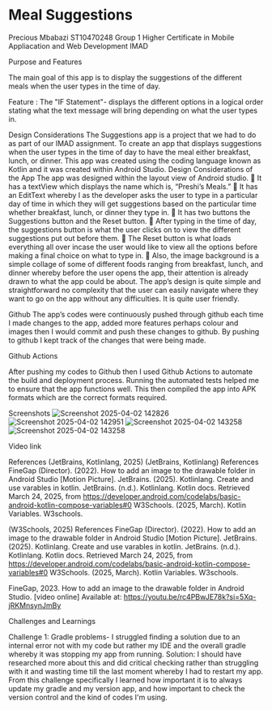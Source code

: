 # Meal Suggestions
Precious Mbabazi
ST10470248
Group 1
Higher Certificate in Mobile Appliacation
and Web Development
IMAD

Purpose and Features

The main goal of this app is to display the suggestions of the different meals when the user 
types in the time of day.  

Feature : The "IF Statement"-  displays the different options in a logical order stating what the text message will bring depending on what the 
user types in. 




Design Considerations
The Suggestions app is a project that we had to do as part of our IMAD
assignment. To create an app that displays suggestions when the user
types in the time of day to have the meal either breakfast, lunch, or dinner.
This app was created using the coding language known as Kotlin and it
was created within Android Studio.
Design Considerations of the App
The app was designed within the layout view of Android studio.
 It has a textView which displays the name which is, “Preshi’s Meals.”
 It has an EditText whereby I as the developer asks the user to type
in a particular day of time in which they will get suggestions based
on the particular time whether breakfast, lunch, or dinner they type
in.
 It has two buttons the Suggestions button and the Reset button.
 After typing in the time of day, the suggestions button is what the
user clicks on to view the different suggestions put out before them.
 The Reset button is what loads everything all over incase the user
would like to view all the options before making a final choice on
what to type in.
 Also, the image background is a simple collage of some of different
foods ranging from breakfast, lunch, and dinner whereby before the
user opens the app, their attention is already drawn to what the app
could be about.
The app’s design is quite simple and straightforward no complexity that
the user can easily navigate where they want to go on the app without any
difficulties. It is quite user friendly.

Github
The app’s codes were continuously pushed through github each time I
made changes to the app, added more features perhaps colour and
images then I would commit and push these changes to github. By
pushing to github I kept track of the changes that were being made.

Github Actions

After pushing my codes to Github then I used Github Actions to automate the build and deployment process. 
Running the automated tests helped me to ensure that the app functions well. 
This then compiled the app into APK formats which are the correct formats required. 



Screenshots
![Screenshot 2025-04-02 142826](https://github.com/user-attachments/assets/b5df3774-23e4-45eb-810f-aef6050b543b)
![Screenshot 2025-04-02 142951](https://github.com/user-attachments/assets/1c72deb5-cd39-4e00-b643-dd00e816d3f7)
![Screenshot 2025-04-02 143258](https://github.com/user-attachments/assets/0fb3dbfe-ec52-4125-a037-9ce8ba5c052b)
![Screenshot 2025-04-02 143258](https://github.com/user-attachments/assets/1cc42d41-670e-437e-97bf-2a5b01e7ac89)







Video link

References
(JetBrains, Kotlinlang, 2025)
(JetBrains, Kotlinlang)
References
FineGap (Director). (2022). How to add an image to the drawable folder in Android Studio
[Motion Picture].
JetBrains. (2025). Kotlinlang. Create and use varables in kotlin.
JetBrains. (n.d.). Kotlinlang. Kotlin docs. Retrieved March 24, 2025, from
https://developer.android.com/codelabs/basic-android-kotlin-compose-variables#0
W3Schools. (2025, March). Kotlin Variables. W3schools.

(W3Schools, 2025)
References
FineGap (Director). (2022). How to add an image to the drawable folder in Android Studio
[Motion Picture].
JetBrains. (2025). Kotlinlang. Create and use varables in kotlin.
JetBrains. (n.d.). Kotlinlang. Kotlin docs. Retrieved March 24, 2025, from
https://developer.android.com/codelabs/basic-android-kotlin-compose-variables#0
W3Schools. (2025, March). Kotlin Variables. W3schools.

FineGap, 2023. How to add an image to the drawable folder in Android
Studio. [video online] Available at:
https://youtu.be/rc4PBwJE78k?si=5Xq-jRKMnsynJmBy

Challenges and Learnings 

Challenge 1: Gradle problems-  I struggled finding a solution due to an internal error not with my code but rather my IDE and the overall gradle whereby it was stopping my app from running. 
    Solution: I should have researched more about this and did critical checking  rather than struggling with it and wasting time till the last moment whereby I had to restart my app. 
From this challenge specifically I learned how important it is to always update my gradle and my version app, and how important to check the version control and the kind of codes I'm using. 
    

    
